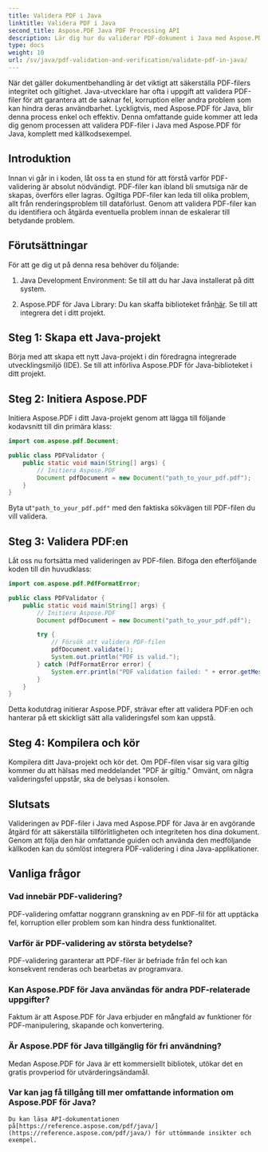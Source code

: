 ```yaml
---
title: Validera PDF i Java
linktitle: Validera PDF i Java
second_title: Aspose.PDF Java PDF Processing API
description: Lär dig hur du validerar PDF-dokument i Java med Aspose.PDF, vilket säkerställer integriteten och överensstämmelsen för dina PDF-filer.
type: docs
weight: 10
url: /sv/java/pdf-validation-and-verification/validate-pdf-in-java/
---
```


När det gäller dokumentbehandling är det viktigt att säkerställa PDF-filers integritet och giltighet. Java-utvecklare har ofta i uppgift att validera PDF-filer för att garantera att de saknar fel, korruption eller andra problem som kan hindra deras användbarhet. Lyckligtvis, med Aspose.PDF för Java, blir denna process enkel och effektiv. Denna omfattande guide kommer att leda dig genom processen att validera PDF-filer i Java med Aspose.PDF för Java, komplett med källkodsexempel.

## Introduktion

Innan vi går in i koden, låt oss ta en stund för att förstå varför PDF-validering är absolut nödvändigt. PDF-filer kan ibland bli smutsiga när de skapas, överförs eller lagras. Ogiltiga PDF-filer kan leda till olika problem, allt från renderingsproblem till dataförlust. Genom att validera PDF-filer kan du identifiera och åtgärda eventuella problem innan de eskalerar till betydande problem.

## Förutsättningar

För att ge dig ut på denna resa behöver du följande:

1. Java Development Environment: Se till att du har Java installerat på ditt system.

2.  Aspose.PDF för Java Library: Du kan skaffa biblioteket från[här](https://releases.aspose.com/pdf/java/). Se till att integrera det i ditt projekt.

## Steg 1: Skapa ett Java-projekt

Börja med att skapa ett nytt Java-projekt i din föredragna integrerade utvecklingsmiljö (IDE). Se till att införliva Aspose.PDF för Java-biblioteket i ditt projekt.

## Steg 2: Initiera Aspose.PDF

Initiera Aspose.PDF i ditt Java-projekt genom att lägga till följande kodavsnitt till din primära klass:

```java
import com.aspose.pdf.Document;

public class PDFValidator {
    public static void main(String[] args) {
        // Initiera Aspose.PDF
        Document pdfDocument = new Document("path_to_your_pdf.pdf");
    }
}
```

 Byta ut`"path_to_your_pdf.pdf"` med den faktiska sökvägen till PDF-filen du vill validera.

## Steg 3: Validera PDF:en

Låt oss nu fortsätta med valideringen av PDF-filen. Bifoga den efterföljande koden till din huvudklass:

```java
import com.aspose.pdf.PdfFormatError;

public class PDFValidator {
    public static void main(String[] args) {
        // Initiera Aspose.PDF
        Document pdfDocument = new Document("path_to_your_pdf.pdf");

        try {
            // Försök att validera PDF-filen
            pdfDocument.validate();
            System.out.println("PDF is valid.");
        } catch (PdfFormatError error) {
            System.err.println("PDF validation failed: " + error.getMessage());
        }
    }
}
```

Detta kodutdrag initierar Aspose.PDF, strävar efter att validera PDF:en och hanterar på ett skickligt sätt alla valideringsfel som kan uppstå.

## Steg 4: Kompilera och kör

Kompilera ditt Java-projekt och kör det. Om PDF-filen visar sig vara giltig kommer du att hälsas med meddelandet "PDF är giltig." Omvänt, om några valideringsfel uppstår, ska de belysas i konsolen.

## Slutsats

Valideringen av PDF-filer i Java med Aspose.PDF för Java är en avgörande åtgärd för att säkerställa tillförlitligheten och integriteten hos dina dokument. Genom att följa den här omfattande guiden och använda den medföljande källkoden kan du sömlöst integrera PDF-validering i dina Java-applikationer.


## Vanliga frågor

### Vad innebär PDF-validering?
   PDF-validering omfattar noggrann granskning av en PDF-fil för att upptäcka fel, korruption eller problem som kan hindra dess funktionalitet.

### Varför är PDF-validering av största betydelse?
   PDF-validering garanterar att PDF-filer är befriade från fel och kan konsekvent renderas och bearbetas av programvara.

### Kan Aspose.PDF för Java användas för andra PDF-relaterade uppgifter?
   Faktum är att Aspose.PDF för Java erbjuder en mångfald av funktioner för PDF-manipulering, skapande och konvertering.

### Är Aspose.PDF för Java tillgänglig för fri användning?
   Medan Aspose.PDF för Java är ett kommersiellt bibliotek, utökar det en gratis provperiod för utvärderingsändamål.

### Var kan jag få tillgång till mer omfattande information om Aspose.PDF för Java?
    Du kan läsa API-dokumentationen på[https://reference.aspose.com/pdf/java/](https://reference.aspose.com/pdf/java/) för uttömmande insikter och exempel.